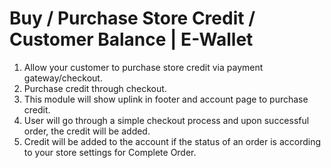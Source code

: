 # Buy / Purchase Store Credit / Customer Balance | E-Wallet
1. Allow your customer to purchase store credit via payment gateway/checkout.
2. Purchase credit through checkout.
3. This module will show uplink in footer and account page to purchase credit.
4. User will go through a simple checkout process and upon successful order, the credit will be added.
5. Credit will be added to the account if the status of an order is according to your store settings for Complete Order.

